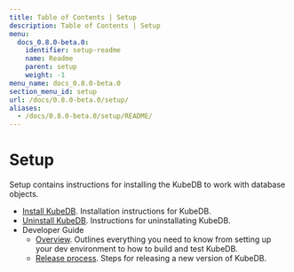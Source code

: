 ```yaml
---
title: Table of Contents | Setup
description: Table of Contents | Setup
menu:
  docs_0.8.0-beta.0:
    identifier: setup-readme
    name: Readme
    parent: setup
    weight: -1
menu_name: docs_0.8.0-beta.0
section_menu_id: setup
url: /docs/0.8.0-beta.0/setup/
aliases:
  - /docs/0.8.0-beta.0/setup/README/
---
```


# Setup

Setup contains instructions for installing the KubeDB to work with database objects.

- [Install KubeDB](/docs/0.8.0-beta.0/setup/install). Installation instructions for KubeDB.
- [Uninstall KubeDB](/docs/0.8.0-beta.0/setup/uninstall). Instructions for uninstallating KubeDB.
- Developer Guide
  - [Overview](/docs/0.8.0-beta.0/setup/developer-guide/overview). Outlines everything you need to know from setting up your dev environment to how to build and test KubeDB.
  - [Release process](/docs/0.8.0-beta.0/setup/developer-guide/release). Steps for releasing a new version of KubeDB.
